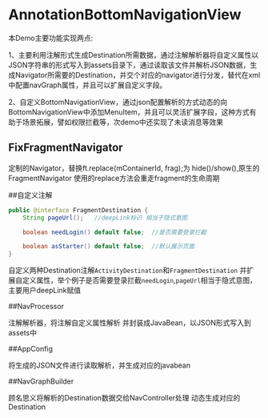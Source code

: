 # AnnotationBottomNavigationView
本Demo主要功能实现两点:

1、主要利用注解形式生成Destination所需数据，通过注解解析器将自定义属性以JSON字符串的形式写入到assets目录下，通过读取该文件并解析JSON数据，生成Navigator所需要的Destination，并交个对应的navigator进行分发，替代在xml中配置navGraph属性，并且可以扩展自定义字段。

2、自定义BottomNavigationView，通过json配置解析的方式动态的向BottomNavigationView中添加MenuItem，并且可以灵活扩展字段，这种方式有助于场景拓展，譬如权限拦截等，次demo中还实现了未读消息等效果

##  FixFragmentNavigator
定制的Navigator，替换ft.replace(mContainerId, frag);为 hide()/show(),原生的FragmentNavigator  使用的replace方法会重走fragment的生命周期

##自定义注解
```java
public @interface FragmentDestination {
    String pageUrl();   //deepLink标识 相当于隐式意图

    boolean needLogin() default false;  //是否需要登录拦截

    boolean asStarter() default false;  //默认展示页面
}
```
自定义两种Destination注解`ActivityDestination`和`FragmentDestination` 并扩展自定义属性，举个例子是否需要登录拦截`needLogin`,`pageUrl`相当于隐式意图，主要用户deepLink赋值


##NavProcessor

注解解析器，将注解自定义属性解析 并封装成JavaBean，以JSON形式写入到assets中


##AppConfig

将生成的JSON文件进行读取解析，并生成对应的javabean


##NavGraphBuilder

顾名思义将解析的Destination数据交给NavController处理 动态生成对应的Destination	
